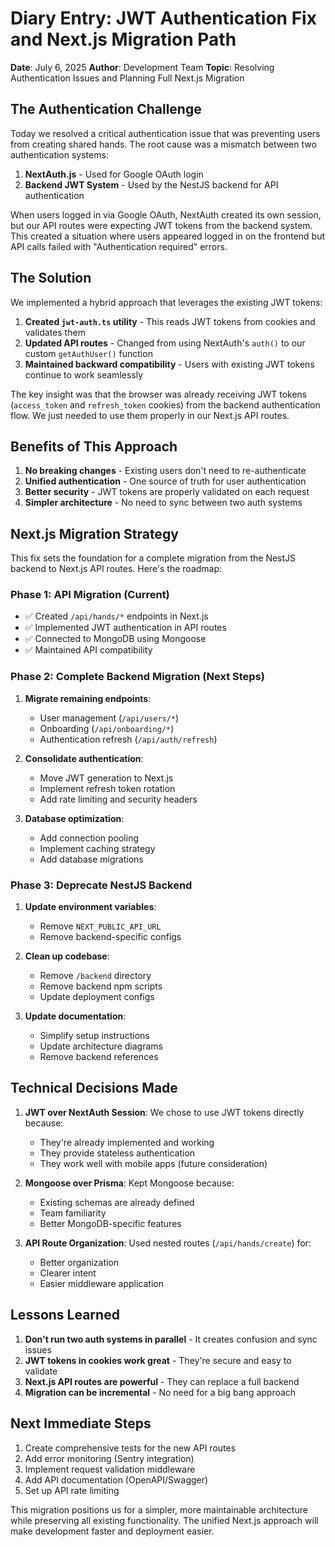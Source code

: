 # Diary Entry: JWT Authentication Fix and Next.js Migration Path

**Date**: July 6, 2025
**Author**: Development Team
**Topic**: Resolving Authentication Issues and Planning Full Next.js Migration

## The Authentication Challenge

Today we resolved a critical authentication issue that was preventing users from creating shared hands. The root cause was a mismatch between two authentication systems:

1. **NextAuth.js** - Used for Google OAuth login
2. **Backend JWT System** - Used by the NestJS backend for API authentication

When users logged in via Google OAuth, NextAuth created its own session, but our API routes were expecting JWT tokens from the backend system. This created a situation where users appeared logged in on the frontend but API calls failed with "Authentication required" errors.

## The Solution

We implemented a hybrid approach that leverages the existing JWT tokens:

1. **Created `jwt-auth.ts` utility** - This reads JWT tokens from cookies and validates them
2. **Updated API routes** - Changed from using NextAuth's `auth()` to our custom `getAuthUser()` function
3. **Maintained backward compatibility** - Users with existing JWT tokens continue to work seamlessly

The key insight was that the browser was already receiving JWT tokens (`access_token` and `refresh_token` cookies) from the backend authentication flow. We just needed to use them properly in our Next.js API routes.

## Benefits of This Approach

1. **No breaking changes** - Existing users don't need to re-authenticate
2. **Unified authentication** - One source of truth for user authentication
3. **Better security** - JWT tokens are properly validated on each request
4. **Simpler architecture** - No need to sync between two auth systems

## Next.js Migration Strategy

This fix sets the foundation for a complete migration from the NestJS backend to Next.js API routes. Here's the roadmap:

### Phase 1: API Migration (Current)

- ✅ Created `/api/hands/*` endpoints in Next.js
- ✅ Implemented JWT authentication in API routes
- ✅ Connected to MongoDB using Mongoose
- ✅ Maintained API compatibility

### Phase 2: Complete Backend Migration (Next Steps)

1. **Migrate remaining endpoints**:
   - User management (`/api/users/*`)
   - Onboarding (`/api/onboarding/*`)
   - Authentication refresh (`/api/auth/refresh`)

2. **Consolidate authentication**:
   - Move JWT generation to Next.js
   - Implement refresh token rotation
   - Add rate limiting and security headers

3. **Database optimization**:
   - Add connection pooling
   - Implement caching strategy
   - Add database migrations

### Phase 3: Deprecate NestJS Backend

1. **Update environment variables**:
   - Remove `NEXT_PUBLIC_API_URL`
   - Remove backend-specific configs

2. **Clean up codebase**:
   - Remove `/backend` directory
   - Remove backend npm scripts
   - Update deployment configs

3. **Update documentation**:
   - Simplify setup instructions
   - Update architecture diagrams
   - Remove backend references

## Technical Decisions Made

1. **JWT over NextAuth Session**: We chose to use JWT tokens directly because:
   - They're already implemented and working
   - They provide stateless authentication
   - They work well with mobile apps (future consideration)

2. **Mongoose over Prisma**: Kept Mongoose because:
   - Existing schemas are already defined
   - Team familiarity
   - Better MongoDB-specific features

3. **API Route Organization**: Used nested routes (`/api/hands/create`) for:
   - Better organization
   - Clearer intent
   - Easier middleware application

## Lessons Learned

1. **Don't run two auth systems in parallel** - It creates confusion and sync issues
2. **JWT tokens in cookies work great** - They're secure and easy to validate
3. **Next.js API routes are powerful** - They can replace a full backend
4. **Migration can be incremental** - No need for a big bang approach

## Next Immediate Steps

1. Create comprehensive tests for the new API routes
2. Add error monitoring (Sentry integration)
3. Implement request validation middleware
4. Add API documentation (OpenAPI/Swagger)
5. Set up API rate limiting

This migration positions us for a simpler, more maintainable architecture while preserving all existing functionality. The unified Next.js approach will make development faster and deployment easier.
